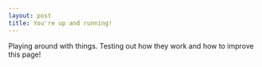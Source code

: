 ```yaml
---
layout: post
title: You're up and running!
---
```


Playing around with things. Testing out how they work and how to improve this page!
